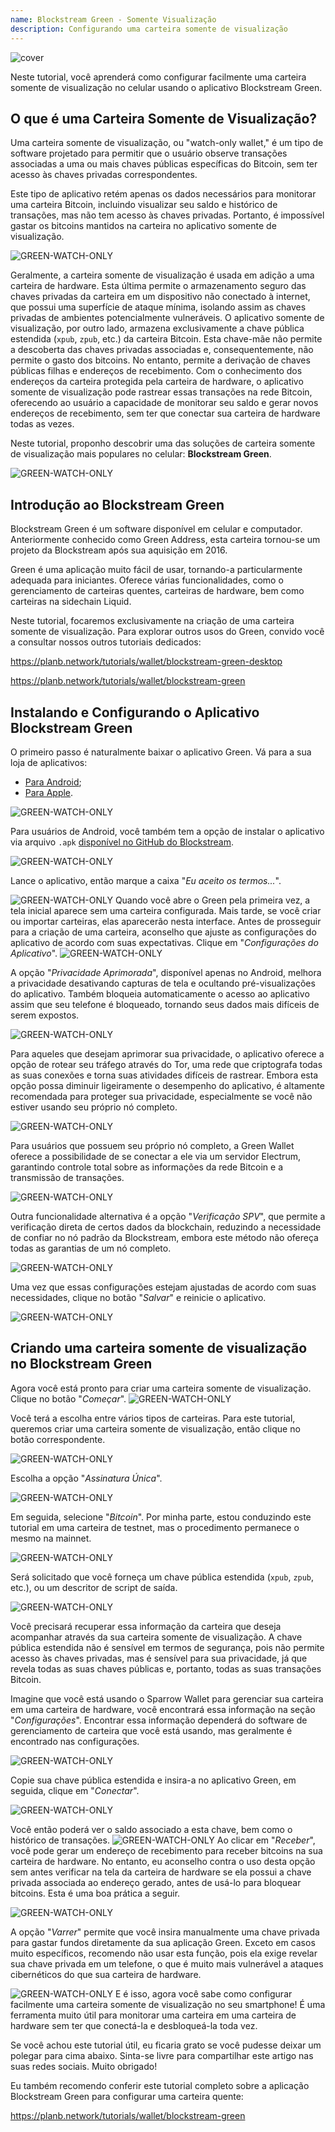 ```yaml
---
name: Blockstream Green - Somente Visualização
description: Configurando uma carteira somente de visualização
---
```

![cover](assets/cover.webp)

Neste tutorial, você aprenderá como configurar facilmente uma carteira somente de visualização no celular usando o aplicativo Blockstream Green.

## O que é uma Carteira Somente de Visualização?

Uma carteira somente de visualização, ou "watch-only wallet," é um tipo de software projetado para permitir que o usuário observe transações associadas a uma ou mais chaves públicas específicas do Bitcoin, sem ter acesso às chaves privadas correspondentes.

Este tipo de aplicativo retém apenas os dados necessários para monitorar uma carteira Bitcoin, incluindo visualizar seu saldo e histórico de transações, mas não tem acesso às chaves privadas. Portanto, é impossível gastar os bitcoins mantidos na carteira no aplicativo somente de visualização.

![GREEN-WATCH-ONLY](assets/fr/01.webp)

Geralmente, a carteira somente de visualização é usada em adição a uma carteira de hardware. Esta última permite o armazenamento seguro das chaves privadas da carteira em um dispositivo não conectado à internet, que possui uma superfície de ataque mínima, isolando assim as chaves privadas de ambientes potencialmente vulneráveis. O aplicativo somente de visualização, por outro lado, armazena exclusivamente a chave pública estendida (`xpub`, `zpub`, etc.) da carteira Bitcoin. Esta chave-mãe não permite a descoberta das chaves privadas associadas e, consequentemente, não permite o gasto dos bitcoins. No entanto, permite a derivação de chaves públicas filhas e endereços de recebimento. Com o conhecimento dos endereços da carteira protegida pela carteira de hardware, o aplicativo somente de visualização pode rastrear essas transações na rede Bitcoin, oferecendo ao usuário a capacidade de monitorar seu saldo e gerar novos endereços de recebimento, sem ter que conectar sua carteira de hardware todas as vezes.

Neste tutorial, proponho descobrir uma das soluções de carteira somente de visualização mais populares no celular: **Blockstream Green**.

![GREEN-WATCH-ONLY](assets/fr/02.webp)

## Introdução ao Blockstream Green

Blockstream Green é um software disponível em celular e computador. Anteriormente conhecido como Green Address, esta carteira tornou-se um projeto da Blockstream após sua aquisição em 2016.

Green é uma aplicação muito fácil de usar, tornando-a particularmente adequada para iniciantes. Oferece várias funcionalidades, como o gerenciamento de carteiras quentes, carteiras de hardware, bem como carteiras na sidechain Liquid.

Neste tutorial, focaremos exclusivamente na criação de uma carteira somente de visualização. Para explorar outros usos do Green, convido você a consultar nossos outros tutoriais dedicados:

https://planb.network/tutorials/wallet/blockstream-green-desktop

https://planb.network/tutorials/wallet/blockstream-green

## Instalando e Configurando o Aplicativo Blockstream Green
O primeiro passo é naturalmente baixar o aplicativo Green. Vá para a sua loja de aplicativos:
- [Para Android](https://play.google.com/store/apps/details?id=com.greenaddress.greenbits_android_wallet);
- [Para Apple](https://apps.apple.com/us/app/green-bitcoin-wallet/id1402243590).

![GREEN-WATCH-ONLY](assets/fr/03.webp)

Para usuários de Android, você também tem a opção de instalar o aplicativo via arquivo `.apk` [disponível no GitHub do Blockstream](https://github.com/Blockstream/green_android/releases).

![GREEN-WATCH-ONLY](assets/fr/04.webp)

Lance o aplicativo, então marque a caixa "*Eu aceito os termos...*".

![GREEN-WATCH-ONLY](assets/fr/05.webp)
Quando você abre o Green pela primeira vez, a tela inicial aparece sem uma carteira configurada. Mais tarde, se você criar ou importar carteiras, elas aparecerão nesta interface. Antes de prosseguir para a criação de uma carteira, aconselho que ajuste as configurações do aplicativo de acordo com suas expectativas. Clique em "*Configurações do Aplicativo*".
![GREEN-WATCH-ONLY](assets/fr/06.webp)

A opção "*Privacidade Aprimorada*", disponível apenas no Android, melhora a privacidade desativando capturas de tela e ocultando pré-visualizações do aplicativo. Também bloqueia automaticamente o acesso ao aplicativo assim que seu telefone é bloqueado, tornando seus dados mais difíceis de serem expostos.

![GREEN-WATCH-ONLY](assets/fr/07.webp)

Para aqueles que desejam aprimorar sua privacidade, o aplicativo oferece a opção de rotear seu tráfego através do Tor, uma rede que criptografa todas as suas conexões e torna suas atividades difíceis de rastrear. Embora esta opção possa diminuir ligeiramente o desempenho do aplicativo, é altamente recomendada para proteger sua privacidade, especialmente se você não estiver usando seu próprio nó completo.

![GREEN-WATCH-ONLY](assets/fr/08.webp)

Para usuários que possuem seu próprio nó completo, a Green Wallet oferece a possibilidade de se conectar a ele via um servidor Electrum, garantindo controle total sobre as informações da rede Bitcoin e a transmissão de transações.

![GREEN-WATCH-ONLY](assets/fr/09.webp)

Outra funcionalidade alternativa é a opção "*Verificação SPV*", que permite a verificação direta de certos dados da blockchain, reduzindo a necessidade de confiar no nó padrão da Blockstream, embora este método não ofereça todas as garantias de um nó completo.

![GREEN-WATCH-ONLY](assets/fr/10.webp)

Uma vez que essas configurações estejam ajustadas de acordo com suas necessidades, clique no botão "*Salvar*" e reinicie o aplicativo.

![GREEN-WATCH-ONLY](assets/fr/11.webp)

## Criando uma carteira somente de visualização no Blockstream Green
Agora você está pronto para criar uma carteira somente de visualização. Clique no botão "*Começar*".
![GREEN-WATCH-ONLY](assets/fr/12.webp)

Você terá a escolha entre vários tipos de carteiras. Para este tutorial, queremos criar uma carteira somente de visualização, então clique no botão correspondente.

![GREEN-WATCH-ONLY](assets/fr/13.webp)

Escolha a opção "*Assinatura Única*".

![GREEN-WATCH-ONLY](assets/fr/14.webp)

Em seguida, selecione "*Bitcoin*". Por minha parte, estou conduzindo este tutorial em uma carteira de testnet, mas o procedimento permanece o mesmo na mainnet.

![GREEN-WATCH-ONLY](assets/fr/15.webp)

Será solicitado que você forneça um chave pública estendida (`xpub`, `zpub`, etc.), ou um descritor de script de saída.

![GREEN-WATCH-ONLY](assets/fr/16.webp)

Você precisará recuperar essa informação da carteira que deseja acompanhar através da sua carteira somente de visualização. A chave pública estendida não é sensível em termos de segurança, pois não permite acesso às chaves privadas, mas é sensível para sua privacidade, já que revela todas as suas chaves públicas e, portanto, todas as suas transações Bitcoin.

Imagine que você está usando o Sparrow Wallet para gerenciar sua carteira em uma carteira de hardware, você encontrará essa informação na seção "*Configurações*". Encontrar essa informação dependerá do software de gerenciamento de carteira que você está usando, mas geralmente é encontrado nas configurações.

![GREEN-WATCH-ONLY](assets/fr/17.webp)

Copie sua chave pública estendida e insira-a no aplicativo Green, em seguida, clique em "*Conectar*".

![GREEN-WATCH-ONLY](assets/fr/18.webp)

Você então poderá ver o saldo associado a esta chave, bem como o histórico de transações.
![GREEN-WATCH-ONLY](assets/fr/19.webp)
Ao clicar em "*Receber*", você pode gerar um endereço de recebimento para receber bitcoins na sua carteira de hardware. No entanto, eu aconselho contra o uso desta opção sem antes verificar na tela da carteira de hardware se ela possui a chave privada associada ao endereço gerado, antes de usá-lo para bloquear bitcoins. Esta é uma boa prática a seguir.

![GREEN-WATCH-ONLY](assets/fr/20.webp)

A opção "*Varrer*" permite que você insira manualmente uma chave privada para gastar fundos diretamente da sua aplicação Green. Exceto em casos muito específicos, recomendo não usar esta função, pois ela exige revelar sua chave privada em um telefone, o que é muito mais vulnerável a ataques cibernéticos do que sua carteira de hardware.

![GREEN-WATCH-ONLY](assets/fr/21.webp)
E é isso, agora você sabe como configurar facilmente uma carteira somente de visualização no seu smartphone! É uma ferramenta muito útil para monitorar uma carteira em uma carteira de hardware sem ter que conectá-la e desbloqueá-la toda vez.

Se você achou este tutorial útil, eu ficaria grato se você pudesse deixar um polegar para cima abaixo. Sinta-se livre para compartilhar este artigo nas suas redes sociais. Muito obrigado!

Eu também recomendo conferir este tutorial completo sobre a aplicação Blockstream Green para configurar uma carteira quente:

https://planb.network/tutorials/wallet/blockstream-green